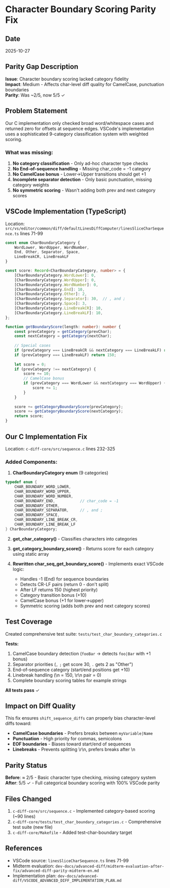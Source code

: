# Character Boundary Scoring Parity Fix

## Date
2025-10-27

## Parity Gap Description
**Issue**: Character boundary scoring lacked category fidelity  
**Impact**: Medium - Affects char-level diff quality for CamelCase, punctuation boundaries  
**Parity**: Was ~2/5, now 5/5 ✓

## Problem Statement

Our C implementation only checked broad word/whitespace cases and returned zero for offsets at sequence edges. VSCode's implementation uses a sophisticated 9-category classification system with weighted scoring.

### What was missing:
1. **No category classification** - Only ad-hoc character type checks
2. **No End-of-sequence handling** - Missing char_code = -1 category
3. **No CamelCase bonus** - Lower→Upper transitions should get +1
4. **Incomplete separator detection** - Only basic punctuation, missing category weights
5. **No symmetric scoring** - Wasn't adding both prev and next category scores

## VSCode Implementation (TypeScript)

Location: `src/vs/editor/common/diff/defaultLinesDiffComputer/linesSliceCharSequence.ts` lines 71-99

```typescript
const enum CharBoundaryCategory {
    WordLower, WordUpper, WordNumber,
    End, Other, Separator, Space,
    LineBreakCR, LineBreakLF
}

const score: Record<CharBoundaryCategory, number> = {
    [CharBoundaryCategory.WordLower]: 0,
    [CharBoundaryCategory.WordUpper]: 0,
    [CharBoundaryCategory.WordNumber]: 0,
    [CharBoundaryCategory.End]: 10,
    [CharBoundaryCategory.Other]: 2,
    [CharBoundaryCategory.Separator]: 30,  // , and ;
    [CharBoundaryCategory.Space]: 3,
    [CharBoundaryCategory.LineBreakCR]: 10,
    [CharBoundaryCategory.LineBreakLF]: 10,
};

function getBoundaryScore(length: number): number {
    const prevCategory = getCategory(prevChar);
    const nextCategory = getCategory(nextChar);
    
    // Special cases
    if (prevCategory === LineBreakCR && nextCategory === LineBreakLF) return 0;
    if (prevCategory === LineBreakLF) return 150;
    
    let score = 0;
    if (prevCategory !== nextCategory) {
        score += 10;
        // CamelCase bonus
        if (prevCategory === WordLower && nextCategory === WordUpper) {
            score += 1;
        }
    }
    
    score += getCategoryBoundaryScore(prevCategory);
    score += getCategoryBoundaryScore(nextCategory);
    return score;
}
```

## Our C Implementation Fix

Location: `c-diff-core/src/sequence.c` lines 232-325

### Added Components:

1. **CharBoundaryCategory enum** (9 categories)
```c
typedef enum {
    CHAR_BOUNDARY_WORD_LOWER,
    CHAR_BOUNDARY_WORD_UPPER,
    CHAR_BOUNDARY_WORD_NUMBER,
    CHAR_BOUNDARY_END,           // char_code = -1
    CHAR_BOUNDARY_OTHER,
    CHAR_BOUNDARY_SEPARATOR,     // , and ;
    CHAR_BOUNDARY_SPACE,
    CHAR_BOUNDARY_LINE_BREAK_CR,
    CHAR_BOUNDARY_LINE_BREAK_LF
} CharBoundaryCategory;
```

2. **get_char_category()** - Classifies characters into categories

3. **get_category_boundary_score()** - Returns score for each category using static array

4. **Rewritten char_seq_get_boundary_score()** - Implements exact VSCode logic:
   - Handles -1 (End) for sequence boundaries
   - Detects CR-LF pairs (return 0 - don't split)
   - After LF returns 150 (highest priority)
   - Category transition bonus (+10)
   - CamelCase bonus (+1 for lower→upper)
   - Symmetric scoring (adds both prev and next category scores)

## Test Coverage

Created comprehensive test suite: `tests/test_char_boundary_categories.c`

**Tests:**
1. CamelCase boundary detection (`fooBar` → detects `foo|Bar` with +1 bonus)
2. Separator priorities (`,` `;` get score 30, `.` gets 2 as "Other")
3. End-of-sequence category (start/end positions get +10)
4. Linebreak handling (\n = 150, \r\n pair = 0)
5. Complete boundary scoring tables for example strings

**All tests pass** ✓

## Impact on Diff Quality

This fix ensures `shift_sequence_diffs` can properly bias character-level diffs toward:
- **CamelCase boundaries** - Prefers breaks between `myVariable|Name`
- **Punctuation** - High priority for commas, semicolons
- **EOF boundaries** - Biases toward start/end of sequences
- **Linebreaks** - Prevents splitting \r\n, prefers breaks after \n

## Parity Status

**Before**: ≈ 2/5 - Basic character type checking, missing category system  
**After**: 5/5 ✓ - Full categorical boundary scoring with 100% VSCode parity

## Files Changed

1. `c-diff-core/src/sequence.c` - Implemented category-based scoring (~90 lines)
2. `c-diff-core/tests/test_char_boundary_categories.c` - Comprehensive test suite (new file)
3. `c-diff-core/Makefile` - Added test-char-boundary target

## References

- VSCode source: `linesSliceCharSequence.ts` lines 71-99
- Midterm evaluation: `dev-docs/advanced-diff/midterm-evaluation-after-fix/advanced-diff-parity-midterm-en.md`
- Implementation plan: `dev-docs/advanced-diff/VSCODE_ADVANCED_DIFF_IMPLEMENTATION_PLAN.md`
